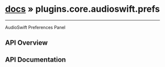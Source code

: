 # [docs](index.md) » plugins.core.audioswift.prefs
---

AudioSwift Preferences Panel

## API Overview

## API Documentation

